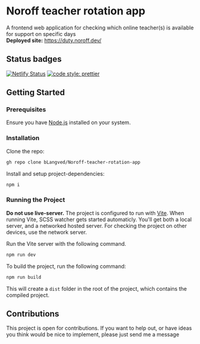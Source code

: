 # Noroff teacher rotation app

A frontend web application for checking which online teacher(s) is available for support on specific days <br>
**Deployed site:** https://duty.noroff.dev/

## Status badges
[![Netlify Status](https://api.netlify.com/api/v1/badges/4a2fcdcb-df24-46fc-aef7-007d60ff216a/deploy-status)](https://app.netlify.com/sites/chic-khapse-a6d951/deploys)
[![code style: prettier](https://img.shields.io/badge/code_style-prettier-ff69b4.svg?style=flat-square)](https://github.com/prettier/prettier)

## Getting Started

### Prerequisites

Ensure you have [Node.js](https://nodejs.org/en) installed on your system.

### Installation

Clone the repo:

```bash
gh repo clone bLangved/Noroff-teacher-rotation-app
```

Install and setup project-dependencies:

```bash
npm i
```

### Running the Project

**Do not use live-server.**
The project is configured to run with [Vite](https://vitejs.dev/). When running Vite, SCSS watcher gets started automaticly. 
You'll get both a local server, and a networked hosted server. For checking the project on other devices, use the network server. 

Run the Vite server with the following command.

```bash
npm run dev
```

To build the project, run the following command:

```bash
npm run build
```

This will create a `dist` folder in the root of the project, which contains the compiled project.

## Contributions 
This project is open for contributions. If you want to help out, or have ideas you think would be nice to implement, please just send me a message
